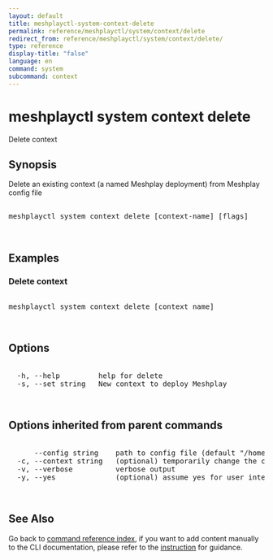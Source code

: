 ```yaml
---
layout: default
title: meshplayctl-system-context-delete
permalink: reference/meshplayctl/system/context/delete
redirect_from: reference/meshplayctl/system/context/delete/
type: reference
display-title: "false"
language: en
command: system
subcommand: context
---
```


# meshplayctl system context delete

Delete context

## Synopsis

Delete an existing context (a named Meshplay deployment) from Meshplay config file
<pre class='codeblock-pre'>
<div class='codeblock'>
meshplayctl system context delete [context-name] [flags]

</div>
</pre> 

## Examples

### Delete context
<pre class='codeblock-pre'>
<div class='codeblock'>
meshplayctl system context delete [context name]

</div>
</pre> 

## Options

<pre class='codeblock-pre'>
<div class='codeblock'>
  -h, --help         help for delete
  -s, --set string   New context to deploy Meshplay

</div>
</pre>

## Options inherited from parent commands

<pre class='codeblock-pre'>
<div class='codeblock'>
      --config string    path to config file (default "/home/runner/.meshery/config.yaml")
  -c, --context string   (optional) temporarily change the current context.
  -v, --verbose          verbose output
  -y, --yes              (optional) assume yes for user interactive prompts.

</div>
</pre>

## See Also

Go back to [command reference index](/reference/meshplayctl/), if you want to add content manually to the CLI documentation, please refer to the [instruction](/project/contributing/contributing-cli#preserving-manually-added-documentation) for guidance.
